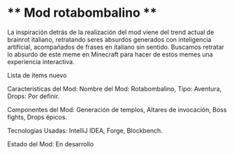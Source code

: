 # ** Mod rotabombalino ** 

La inspiración detrás de la realización del mod viene del trend actual de brainrot italiano, retratando seres absurdos generados con inteligencia artificial, acompañados de frases en italiano sin sentido.
Buscamos retratar lo absurdo de este meme en Minecraft para hacer de estos memes una experiencia interactiva.

Lista de items nuevo 

Características del Mod:
Nombre del Mod: Rotabombalino,
Tipo: Aventura,
Drops: Por definir.

Componentes del Mod:
Generación de templos,
Altares de invocación,
Boss fights,
Drops épicos.

Tecnologías Usadas:
IntelliJ IDEA, Forge, Blockbench.

Estado del Mod:
En desarrollo
